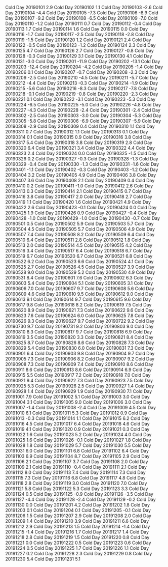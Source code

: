 Cold Day 20190101	2.9
Cold Day 20190102	1.1
Cold Day 20190103	-2.6
Cold Day 20190104	-4.4
Cold Day 20190105	-7.3
Cold Day 20190106	-8.9
Cold Day 20190107	-9.2
Cold Day 20190108	-6.5
Cold Day 20190109	-7.0
Cold Day 20190110	-1.2
Cold Day 20190111	0.7
Cold Day 20190112	-0.4
Cold Day 20190113	1.7
Cold Day 20190114	1.6
Cold Day 20190115	0.0
Cold Day 20190116	-1.7
Cold Day 20190117	-2.5
Cold Day 20190118	-2.8
Cold Day 20190119	-1.5
Cold Day 20190120	1.2
Cold Day 20190121	2.4
Cold Day 20190122	-0.5
Cold Day 20190123	-1.2
Cold Day 20190124	2.3
Cold Day 20190125	4.7
Cold Day 20190126	2.7
Cold Day 20190127	-0.8
Cold Day 20190128	-0.3
Cold Day 20190129	3.1
Cold Day 20190130	4.1
Cold Day 20190131	-3.0
Cold Day 20190201	-11.9
Cold Day 20190202	-13.1
Cold Day 20190203	-12.4
Cold Day 20190204	-4.2
Cold Day 20190205	-1.4
Cold Day 20190206	0.1
Cold Day 20190207	-0.7
Cold Day 20190208	-2.3
Cold Day 20190209	-2.5
Cold Day 20190210	-4.5
Cold Day 20190211	-5.7
Cold Day 20190212	-4.4
Cold Day 20190213	-0.3
Cold Day 20190214	-1.9
Cold Day 20190215	-5.6
Cold Day 20190216	-8.3
Cold Day 20190217	-7.8
Cold Day 20190218	-0.1
Cold Day 20190219	-0.8
Cold Day 20190220	-2.3
Cold Day 20190221	0.1
Cold Day 20190222	-3.1
Cold Day 20190223	-5.3
Cold Day 20190224	-6.5
Cold Day 20190225	-5.0
Cold Day 20190226	-4.8
Cold Day 20190227	-4.3
Cold Day 20190228	-2.4
Cold Day 20190301	-2.4
Cold Day 20190302	-2.5
Cold Day 20190303	-3.0
Cold Day 20190304	-5.3
Cold Day 20190305	-5.8
Cold Day 20190306	-6.9
Cold Day 20190307	-5.9
Cold Day 20190308	-2.9
Cold Day 20190309	0.4
Cold Day 20190310	1.1
Cold Day 20190311	0.7
Cold Day 20190312	1.1
Cold Day 20190313	0.1
Cold Day 20190314	0.1
Cold Day 20190315	0.9
Cold Day 20190316	3.8
Cold Day 20190317	5.4
Cold Day 20190318	3.8
Cold Day 20190319	2.8
Cold Day 20190320	6.4
Cold Day 20190321	3.4
Cold Day 20190322	4.4
Cold Day 20190323	2.4
Cold Day 20190324	0.0
Cold Day 20190325	-1.5
Cold Day 20190326	0.2
Cold Day 20190327	-0.3
Cold Day 20190328	-1.3
Cold Day 20190329	-0.4
Cold Day 20190330	-1.3
Cold Day 20190331	-1.6
Cold Day 20190401	-1.1
Cold Day 20190402	-0.3
Cold Day 20190403	-1.2
Cold Day 20190404	3.2
Cold Day 20190405	4.9
Cold Day 20190406	3.8
Cold Day 20190407	3.6
Cold Day 20190408	2.1
Cold Day 20190409	0.4
Cold Day 20190410	0.2
Cold Day 20190411	-1.0
Cold Day 20190412	2.6
Cold Day 20190413	0.3
Cold Day 20190414	2.1
Cold Day 20190415	0.7
Cold Day 20190416	3.8
Cold Day 20190417	2.0
Cold Day 20190418	2.7
Cold Day 20190419	1.1
Cold Day 20190420	1.6
Cold Day 20190421	4.9
Cold Day 20190422	2.6
Cold Day 20190423	-0.1
Cold Day 20190424	0.0
Cold Day 20190425	1.9
Cold Day 20190426	0.9
Cold Day 20190427	-0.4
Cold Day 20190428	-1.0
Cold Day 20190429	-1.0
Cold Day 20190430	-0.7
Cold Day 20190501	0.5
Cold Day 20190502	5.9
Cold Day 20190503	5.7
Cold Day 20190504	4.5
Cold Day 20190505	5.7
Cold Day 20190506	4.9
Cold Day 20190507	7.4
Cold Day 20190508	8.2
Cold Day 20190509	6.4
Cold Day 20190510	6.4
Cold Day 20190511	2.8
Cold Day 20190512	1.8
Cold Day 20190513	2.0
Cold Day 20190514	4.5
Cold Day 20190515	4.2
Cold Day 20190516	3.4
Cold Day 20190517	6.4
Cold Day 20190518	6.7
Cold Day 20190519	6.7
Cold Day 20190520	6.7
Cold Day 20190521	6.8
Cold Day 20190522	6.2
Cold Day 20190523	6.6
Cold Day 20190524	4.1
Cold Day 20190525	2.7
Cold Day 20190526	4.5
Cold Day 20190527	3.9
Cold Day 20190528	9.0
Cold Day 20190529	5.2
Cold Day 20190530	4.9
Cold Day 20190531	8.4
Cold Day 20190601	7.6
Cold Day 20190602	6.3
Cold Day 20190603	5.4
Cold Day 20190604	5.1
Cold Day 20190605	3.1
Cold Day 20190606	7.0
Cold Day 20190607	9.7
Cold Day 20190608	5.6
Cold Day 20190609	4.6
Cold Day 20190610	9.5
Cold Day 20190612	9.0
Cold Day 20190613	9.1
Cold Day 20190614	9.7
Cold Day 20190615	9.6
Cold Day 20190617	9.8
Cold Day 20190618	8.2
Cold Day 20190619	7.5
Cold Day 20190620	8.9
Cold Day 20190621	7.3
Cold Day 20190622	9.6
Cold Day 20190623	7.6
Cold Day 20190624	6.0
Cold Day 20190625	7.8
Cold Day 20190626	9.3
Cold Day 20190627	9.7
Cold Day 20190722	9.2
Cold Day 20190730	9.7
Cold Day 20190731	9.2
Cold Day 20190803	9.0
Cold Day 20190810	8.3
Cold Day 20190817	9.7
Cold Day 20190818	6.9
Cold Day 20190819	3.5
Cold Day 20190820	3.3
Cold Day 20190821	8.4
Cold Day 20190825	8.7
Cold Day 20190826	8.6
Cold Day 20190828	7.3
Cold Day 20190829	5.4
Cold Day 20190830	6.0
Cold Day 20190831	7.3
Cold Day 20190901	6.4
Cold Day 20190903	9.8
Cold Day 20190904	9.7
Cold Day 20190905	7.3
Cold Day 20190906	8.2
Cold Day 20190907	9.2
Cold Day 20190908	7.3
Cold Day 20190909	7.4
Cold Day 20190910	8.6
Cold Day 20190911	8.6
Cold Day 20190913	8.6
Cold Day 20190914	6.9
Cold Day 20190915	5.5
Cold Day 20190917	7.2
Cold Day 20190918	7.0
Cold Day 20190921	9.4
Cold Day 20190922	7.3
Cold Day 20190923	7.5
Cold Day 20190925	5.3
Cold Day 20190926	2.5
Cold Day 20190927	1.4
Cold Day 20190928	1.4
Cold Day 20190929	1.9
Cold Day 20190930	7.1
Cold Day 20191001	7.9
Cold Day 20191002	5.1
Cold Day 20191003	3.0
Cold Day 20191004	3.1
Cold Day 20191005	9.0
Cold Day 20191006	3.0
Cold Day 20191007	-1.4
Cold Day 20191008	-2.4
Cold Day 20191009	4.5
Cold Day 20191010	6.1
Cold Day 20191011	5.3
Cold Day 20191012	0.9
Cold Day 20191013	-0.3
Cold Day 20191014	1.1
Cold Day 20191015	6.2
Cold Day 20191016	4.5
Cold Day 20191017	6.4
Cold Day 20191018	4.6
Cold Day 20191019	4.1
Cold Day 20191020	0.9
Cold Day 20191021	0.3
Cold Day 20191022	1.6
Cold Day 20191023	5.2
Cold Day 20191024	4.0
Cold Day 20191025	1.6
Cold Day 20191026	-0.1
Cold Day 20191027	1.8
Cold Day 20191028	1.8
Cold Day 20191029	5.7
Cold Day 20191030	5.5
Cold Day 20191031	6.0
Cold Day 20191101	6.8
Cold Day 20191102	6.4
Cold Day 20191103	6.9
Cold Day 20191104	8.7
Cold Day 20191105	2.9
Cold Day 20191106	2.1
Cold Day 20191107	3.7
Cold Day 20191108	2.0
Cold Day 20191109	2.1
Cold Day 20191110	-0.4
Cold Day 20191111	2.1
Cold Day 20191112	8.0
Cold Day 20191113	7.4
Cold Day 20191114	7.3
Cold Day 20191115	7.3
Cold Day 20191116	6.8
Cold Day 20191117	4.8
Cold Day 20191118	2.8
Cold Day 20191119	3.0
Cold Day 20191120	7.0
Cold Day 20191121	5.8
Cold Day 20191122	5.3
Cold Day 20191123	3.3
Cold Day 20191124	0.5
Cold Day 20191125	-0.9
Cold Day 20191126	-3.5
Cold Day 20191127	-4.4
Cold Day 20191128	-2.4
Cold Day 20191129	-0.2
Cold Day 20191130	0.0
Cold Day 20191201	4.2
Cold Day 20191202	1.8
Cold Day 20191203	0.1
Cold Day 20191204	0.1
Cold Day 20191205	-0.1
Cold Day 20191206	1.5
Cold Day 20191207	2.9
Cold Day 20191208	2.0
Cold Day 20191209	1.4
Cold Day 20191210	3.9
Cold Day 20191211	6.6
Cold Day 20191212	2.9
Cold Day 20191213	1.5
Cold Day 20191214	-1.4
Cold Day 20191215	-1.4
Cold Day 20191216	1.7
Cold Day 20191217	1.4
Cold Day 20191218	2.8
Cold Day 20191219	1.5
Cold Day 20191220	0.8
Cold Day 20191221	0.0
Cold Day 20191222	0.5
Cold Day 20191223	0.6
Cold Day 20191224	0.5
Cold Day 20191225	1.7
Cold Day 20191226	1.1
Cold Day 20191227	0.2
Cold Day 20191228	2.3
Cold Day 20191229	0.8
Cold Day 20191230	5.4
Cold Day 20191231	5.1
